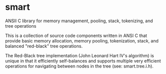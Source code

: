 # smart
ANSII C library for memory management, pooling, stack, tokenizing, and tree operations

This is a collection of source code components written in ANSI C that provide basic memory allocation, memory pooling, tokenization, stack, and balanced "red-black" tree operations.

The Red-Black tree implementation (John Leonard Hart IV's algorithm) is unique in that it efficiently self-balances and supports multiple very efficient operations for navigating between nodes in the tree (see: smart.tree.i.h).
